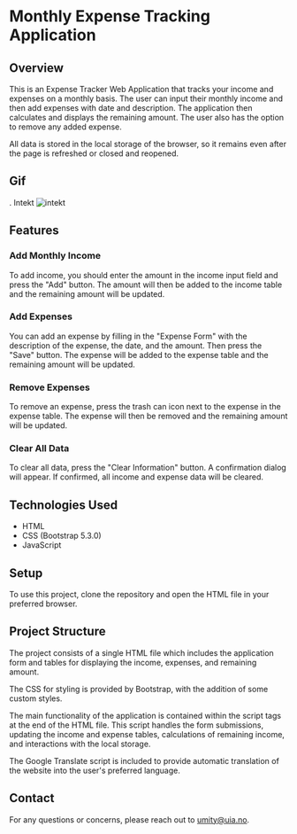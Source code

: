 # Monthly Expense Tracking Application

## Overview

This is an Expense Tracker Web Application that tracks your income and expenses on a monthly basis. The user can input their monthly income and then add expenses with date and description. The application then calculates and displays the remaining amount. The user also has the option to remove any added expense. 

All data is stored in the local storage of the browser, so it remains even after the page is refreshed or closed and reopened.

## Gif

. Intekt
 <img src = "intekt.gif" Alt = "intekt">

## Features 

### Add Monthly Income

To add income, you should enter the amount in the income input field and press the "Add" button. The amount will then be added to the income table and the remaining amount will be updated.

### Add Expenses

You can add an expense by filling in the "Expense Form" with the description of the expense, the date, and the amount. Then press the "Save" button. The expense will be added to the expense table and the remaining amount will be updated.

### Remove Expenses

To remove an expense, press the trash can icon next to the expense in the expense table. The expense will then be removed and the remaining amount will be updated.

### Clear All Data

To clear all data, press the "Clear Information" button. A confirmation dialog will appear. If confirmed, all income and expense data will be cleared.

## Technologies Used

- HTML
- CSS (Bootstrap 5.3.0)
- JavaScript

## Setup

To use this project, clone the repository and open the HTML file in your preferred browser.

## Project Structure

The project consists of a single HTML file which includes the application form and tables for displaying the income, expenses, and remaining amount. 

The CSS for styling is provided by Bootstrap, with the addition of some custom styles.

The main functionality of the application is contained within the script tags at the end of the HTML file. This script handles the form submissions, updating the income and expense tables, calculations of remaining income, and interactions with the local storage.

The Google Translate script is included to provide automatic translation of the website into the user's preferred language.

## Contact

For any questions or concerns, please reach out to [umity@uia.no](mailto:umity@uia.no).
